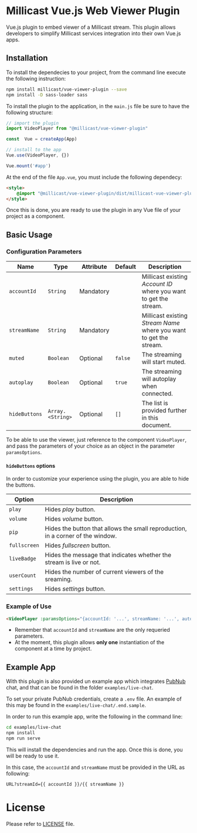 # Millicast Vue.js Web Viewer Plugin

Vue.js plugin to embed viewer of a Millicast stream. This plugin allows developers to simplify Millicast services integration into their own Vue.js apps.

## Installation

To install the dependecies to your project, from the command line execute the following instruction:

```bash
npm install millicast/vue-viewer-plugin --save
npm install -D sass-loader sass
```

To install the plugin to the application, in the `main.js` file be sure to have the following structure:

```javascript
// import the plugin
import VideoPlayer from "@millicast/vue-viewer-plugin"

const  Vue = createApp(App)

// install to the app
Vue.use(VideoPlayer, {})

Vue.mount('#app')
```

At the end of the file `App.vue`, you must include the following dependecy:
```html
<style>
    @import "@millicast/vue-viewer-plugin/dist/millicast-vue-viewer-plugin.css";
</style>
```


Once this is done, you are ready to use the plugin in any Vue file of your project as a component.

## Basic Usage

### Configuration Parameters

| Name          | Type             | Attribute | Default | Description                                                        |
| ------------- | ---------------- | --------- | ------- | ------------------------------------------------------------------ |
| `accountId`   | `String`         | Mandatory |         | Millicast existing *Account ID* where you want to get the stream.  |
| `streamName`  | `String`         | Mandatory |         | Millicast existing *Stream Name* where you want to get the stream. |
| `muted`       | `Boolean`        | Optional  | `false` | The streaming will start muted.                                    |
| `autoplay`    | `Boolean`        | Optional  | `true`  | The streaming will autoplay when connected.                        |
| `hideButtons` | `Array.<String>` | Optional  | `[]`    | The list is provided further in this document.                     |

To be able to use the viewer, just reference to the component `VideoPlayer`, and pass the parameters of your choice as an object in the parameter `paramsOptions`.


#### `hideButtons` options

In order to customize your experience using the plugin, you are able to hide the buttons.

| Option       | Description                                                                     |
| ------------ | ------------------------------------------------------------------------------- |
| `play`       | Hides *play* button.                                                            |
| `volume`     | Hides *volume* button.                                                          |
| `pip`        | Hides the button that allows the small reproduction, in a corner of the window. |
| `fullscreen` | Hides *fullscreen* button.                                                      |
| `liveBadge`  | Hides the message that indicates whether the stream is live or not.             |
| `userCount`  | Hides the number of current viewers of the sreaming.                            |
| `settings`   | Hides *settings* button.                                                        |

### Example of Use

```html
<VideoPlayer :paramsOptions="{accountId: '...', streamName: '...', autoplay: false, hideButtons: ['liveBadge'] }" />
```

- Remember that `accountId` and `streamName` are the only requeried parameters.
- At the moment, this plugin allows **only one** instantiation of the component at a time by project.


## Example App

With this plugin is also provided un example app which integrates [PubNub](https://www.pubnub.com/ "PubNub") chat, and that can be found in the folder `examples/live-chat`.

To set your private PubNub credentials, create a `.env` file. An example of this may be found in the `examples/live-chat/.end.sample`.

In order to run this example app, write the following in the command line:

```bash
cd examples/live-chat
npm install
npm run serve
```

This will install the dependencies and run the app. Once this is done, you will be ready to use it.

In this case, the `accountId` and `streamName` must be provided in the URL as following:

```
URL?streamId={{ accountId }}/{{ streamName }}
```

# License
Please refer to [LICENSE](https://github.com/millicast/vue-viewer-plugin/blob/main/LICENSE) file.